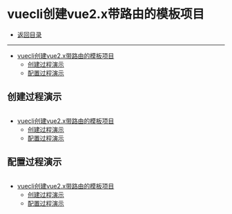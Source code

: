 # vuecli创建vue2.x带路由的模板项目

- [返回目录](./README.md)

---

- [vuecli创建vue2.x带路由的模板项目](#vuecli创建vue2x带路由的模板项目)
  - [创建过程演示](#创建过程演示)
  - [配置过程演示](#配置过程演示)

## 创建过程演示

<section class="img-flex-box" >
  <section><img class="lazy-image" data-src="../../images/webfront/vuecli/vuecli-0014.png" alt=""></section>
  <section><img class="lazy-image" data-src="../../images/webfront/vuecli/vuecli-0015.png" alt=""></section>
  <section><img class="lazy-image" data-src="../../images/webfront/vuecli/vuecli-0016.png" alt=""></section>
  <section><img class="lazy-image" data-src="../../images/webfront/vuecli/vuecli-0017.png" alt=""></section>
  <section><img class="lazy-image" data-src="../../images/webfront/vuecli/vuecli-0018.png" alt=""></section>
  <section><img class="lazy-image" data-src="../../images/webfront/vuecli/vuecli-0019.png" alt=""></section>
  <section><img class="lazy-image" data-src="../../images/webfront/vuecli/vuecli-0020.png" alt=""></section>
  <section><img class="lazy-image" data-src="../../images/webfront/vuecli/vuecli-0021.png" alt=""></section>
  <section><img class="lazy-image" data-src="../../images/webfront/vuecli/vuecli-0022.png" alt=""></section>
  <section><img class="lazy-image" data-src="../../images/webfront/vuecli/vuecli-0023.png" alt=""></section>
  <section><img class="lazy-image" data-src="../../images/webfront/vuecli/vuecli-0024.png" alt=""></section>
</section>

- [vuecli创建vue2.x带路由的模板项目](#vuecli创建vue2x带路由的模板项目)
  - [创建过程演示](#创建过程演示)
  - [配置过程演示](#配置过程演示)

## 配置过程演示

<section class="img-flex-box" >
  <section><img class="lazy-image" data-src="../../images/webfront/vuecli/vuecli-0024.png" alt=""></section>
  <section><img class="lazy-image" data-src="../../images/webfront/vuecli/vuecli-0025.png" alt=""></section>
  <section><img class="lazy-image" data-src="../../images/webfront/vuecli/vuecli-0026.png" alt=""></section>
  <section><img class="lazy-image" data-src="../../images/webfront/vuecli/vuecli-0027.png" alt=""></section>
  <section><img class="lazy-image" data-src="../../images/webfront/vuecli/vuecli-0028.png" alt=""></section>
  <section><img class="lazy-image" data-src="../../images/webfront/vuecli/vuecli-0029.png" alt=""></section>
  <section><img class="lazy-image" data-src="../../images/webfront/vuecli/vuecli-0030.png" alt=""></section>
  <section><img class="lazy-image" data-src="../../images/webfront/vuecli/vuecli-0031.png" alt=""></section>
  <section><img class="lazy-image" data-src="../../images/webfront/vuecli/vuecli-0032.png" alt=""></section>
  <section><img class="lazy-image" data-src="../../images/webfront/vuecli/vuecli-0033.png" alt=""></section>
  <section><img class="lazy-image" data-src="../../images/webfront/vuecli/vuecli-0034.png" alt=""></section>
  <section><img class="lazy-image" data-src="../../images/webfront/vuecli/vuecli-0035.png" alt=""></section>
  <section><img class="lazy-image" data-src="../../images/webfront/vuecli/vuecli-0036.png" alt=""></section>
  <section><img class="lazy-image" data-src="../../images/webfront/vuecli/vuecli-0037.png" alt=""></section>
  <section><img class="lazy-image" data-src="../../images/webfront/vuecli/vuecli-0038.png" alt=""></section>
  <section><img class="lazy-image" data-src="../../images/webfront/vuecli/vuecli-0039.png" alt=""></section>
  <section><img class="lazy-image" data-src="../../images/webfront/vuecli/vuecli-0040.png" alt=""></section>
  <section><img class="lazy-image" data-src="../../images/webfront/vuecli/vuecli-0041.png" alt=""></section>
</section>

- [vuecli创建vue2.x带路由的模板项目](#vuecli创建vue2x带路由的模板项目)
  - [创建过程演示](#创建过程演示)
  - [配置过程演示](#配置过程演示)

<!-- js处理背景和css样式 -->
<script type="module" src="https://huhuiyu.top/js/github.js"></script>
